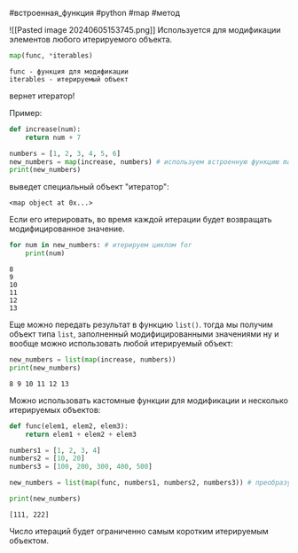 #встроенная_функция #python #map #метод

![[Pasted image 20240605153745.png]]
Используется для модификации элементов любого итерируемого объекта.
```python
map(func, *iterables)
```
	func - функция для модификации
	iterables - итерируемый объект
вернет итератор!

Пример:
```python
def increase(num):
	return num + 7 

numbers = [1, 2, 3, 4, 5, 6] 
new_numbers = map(increase, numbers) # используем встроенную функцию map() 
print(new_numbers)
```
выведет специальный объект "итератор":
```
<map object at 0x...>
```
Если его итерировать, во время каждой итерации будет возвращать модифицированное значение.
```python
for num in new_numbers: # итерируем циклом for
	print(num)
```

```
8
9
10
11
12
13
```
Еще можно передать результат в функцию `list()`. тогда мы получим объект типа `list`, заполненный модифицированными значениями ну и вообще можно использовать любой итерируемый объект:
```python
new_numbers = list(map(increase, numbers))
print(new_numbers)
```

```
8 9 10 11 12 13
```

Можно использовать кастомные функции для модификации и несколько итерируемых объектов:
```python
def func(elem1, elem2, elem3):
	return elem1 + elem2 + elem3

numbers1 = [1, 2, 3, 4]
numbers2 = [10, 20]
numbers3 = [100, 200, 300, 400, 500]

new_numbers = list(map(func, numbers1, numbers2, numbers3)) # преобразуем итератор в список

print(new_numbers)
```

```
[111, 222]
```

Число итераций будет ограниченно самым коротким итерируемым объектом.